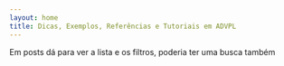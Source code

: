 ```yaml
---
layout: home
title: Dicas, Exemplos, Referências e Tutoriais em ADVPL
---
```


Em posts dá para ver a lista e os filtros, poderia ter uma busca também